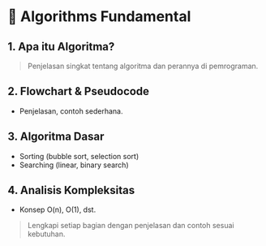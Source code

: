 # 🧮 Algorithms Fundamental

## 1. Apa itu Algoritma?
> Penjelasan singkat tentang algoritma dan perannya di pemrograman.

## 2. Flowchart & Pseudocode
- Penjelasan, contoh sederhana.

## 3. Algoritma Dasar
- Sorting (bubble sort, selection sort)
- Searching (linear, binary search)

## 4. Analisis Kompleksitas
- Konsep O(n), O(1), dst.

> Lengkapi setiap bagian dengan penjelasan dan contoh sesuai kebutuhan. 